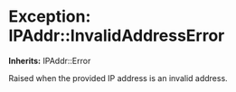 # Exception: IPAddr::InvalidAddressError
**Inherits:** IPAddr::Error
    

Raised when the provided IP address is an invalid address.



